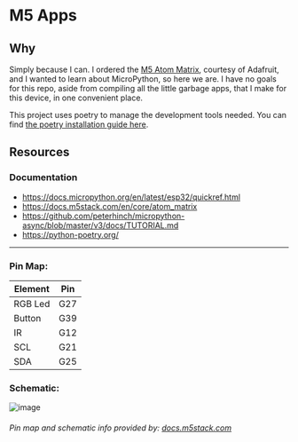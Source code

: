 # M5 Apps
## Why
Simply because I can. I ordered the [M5 Atom Matrix](https://www.adafruit.com/product/4497), courtesy of Adafruit, and I wanted to learn about MicroPython, so here we are. I have no goals for this repo, aside from compiling all the little garbage apps, that I make for this device, in one convenient place.

This project uses poetry to manage the development tools needed. You can find [the poetry installation guide here](https://python-poetry.org/docs/#osx--linux--bashonwindows-install-instructions).

## Resources
### Documentation
- https://docs.micropython.org/en/latest/esp32/quickref.html
- https://docs.m5stack.com/en/core/atom_matrix
- https://github.com/peterhinch/micropython-async/blob/master/v3/docs/TUTORIAL.md
- https://python-poetry.org/

---

### Pin Map:
| Element | Pin |
| --- | --- |
| RGB Led	| G27 |
| Button	| G39 |
| IR	| G12 |
| SCL	| G21 |
| SDA	| G25 |

### Schematic:
![image](https://static-cdn.m5stack.com/resource/docs/static/assets/img/product_pics/core/minicore/atom/ATOM_MATRIX_SIMPLE_CIRCUT_20200514.webp)

###### Pin map and schematic info provided by: [docs.m5stack.com](https://docs.m5stack.com/en/core/atom_matrix)